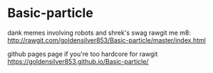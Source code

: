 # Basic-particle
dank memes involving robots and shrek's swag
rawgit me m8: http://rawgit.com/goldensilver853/Basic-particle/master/index.html

github pages page if you're too hardcore for rawgit https://goldensilver853.github.io/Basic-particle/
